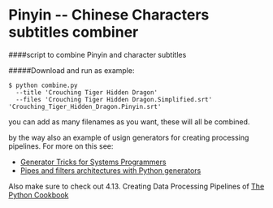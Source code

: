 Pinyin -- Chinese Characters subtitles combiner
===============================================

####script to combine Pinyin and character subtitles

#####Download and run as example:


```
$ python combine.py 
  --title 'Crouching Tiger Hidden Dragon' 
  --files 'Crouching Tiger Hidden Dragon.Simplified.srt' 'Crouching_Tiger_Hidden_Dragon.Pinyin.srt' 
```

you can add as many filenames as you want, these will all be combined. 

by the way also an example of usign generators for creating processing pipelines. 
For more on this see: 

* [Generator Tricks for Systems Programmers](http://www.dabeaz.com/generators/)
* [Pipes and filters architectures with Python generators](http://www.stylight.com/Numbers/pipes-and-filters-architectures-with-python-generators/)

Also make sure to check out 4.13. Creating Data Processing Pipelines of [The Python Cookbook](http://shop.oreilly.com/product/0636920027072.do)